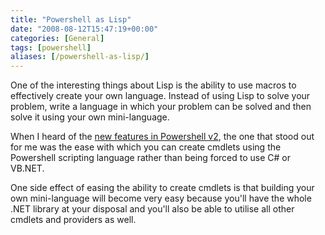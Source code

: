 ```yaml
---
title: "Powershell as Lisp"
date: "2008-08-12T15:47:19+00:00"
categories: [General]
tags: [powershell]
aliases: [/powershell-as-lisp/]
---
```


One of the interesting things about Lisp is the ability to use macros to effectively create your own language. Instead of using Lisp to solve your problem, write a language in which your problem can be solved and then solve it using your own mini-language.

When I heard of the [new features in Powershell v2](http://blogs.msdn.com/powershell/archive/2007/11/06/what-s-new-in-ctp-of-powershell-2-0.aspx), the one that stood out for me was the ease with which you can create cmdlets using the Powershell scripting language rather than being forced to use C# or VB.NET.

One side effect of easing the ability to create cmdlets is that building your own mini-language will become very easy because you'll have the whole .NET library at your disposal and you'll also be able to utilise all other cmdlets and providers as well.

